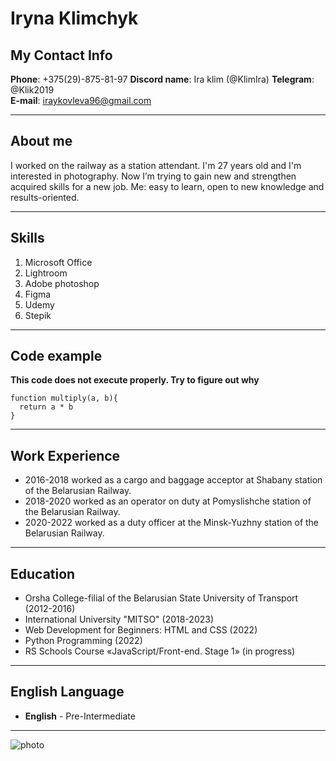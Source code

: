 # Iryna Klimchyk
## My Contact Info
**Phone**: +375(29)-875-81-97
**Discord name**: Ira klim (@KlimIra)
**Telegram**: @Klik2019  
**E-mail**: iraykovleva96@gmail.com
****
## About me
I worked on the railway as a station attendant.
I'm 27 years old and I'm interested in photography.
Now I’m trying to gain new and strengthen acquired skills for a new job.
Me: easy to learn, open to new knowledge and results-oriented.
****
## Skills
1. Microsoft Office
2. Lightroom
3. Adobe photoshop
4. Figma
5. Udemy
6. Stepik
****
## Code example 
**This code does not execute properly. Try to figure out why**
```
function multiply(a, b){
  return a * b
}
```
****
## Work Experience
* 2016-2018 worked as a cargo and baggage acceptor at Shabany station of the Belarusian Railway.
* 2018-2020 worked as an operator on duty at Pomyslishche station of the Belarusian Railway.
* 2020-2022 worked as a duty officer at the Minsk-Yuzhny station of the Belarusian Railway.
****
## Education
* Orsha College-filial of the Belarusian State University of Transport (2012-2016)
* International University "MITSO" (2018-2023)
* Web Development for Beginners: HTML and CSS (2022)
* Python Programming (2022)
* RS Schools Course «JavaScript/Front-end. Stage 1» (in progress)
****
## English Language
* **English** - Pre-Intermediate
****
![photo](https://scontent-waw1-1.cdninstagram.com/v/t51.2885-15/314025797_490952266417938_4078513178465911968_n.webp?stp=dst-jpg_e35&efg=eyJ2ZW5jb2RlX3RhZyI6ImltYWdlX3VybGdlbi42MzB4Nzg4LnNkciJ9&_nc_ht=scontent-waw1-1.cdninstagram.com&_nc_cat=106&_nc_ohc=dZSvG5oxmFoAX9e7eqT&edm=ABmJApABAAAA&ccb=7-5&ig_cache_key=Mjk2NTAzMDI2MjY4NjQ5MDc4NA%3D%3D.2-ccb7-5&oh=00_AfArDrilV6RViY5fcCPpAjkkvEeNj4diptV3-gK7Lo0RoQ&oe=654F4E40&_nc_sid=b41fef "my photo")